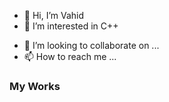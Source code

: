 - 👋 Hi, I’m Vahid
- 👀 I’m interested in C++
<!-- - 🌱 I’m currently learning ... -->
- 💞️ I’m looking to collaborate on ...
- 📫 How to reach me ...

<!---
vahiddini/vahiddini is a ✨ special ✨ repository because its `README.md` (this file) appears on your GitHub profile.
You can click the Preview link to take a look at your changes.
--->
### My Works
